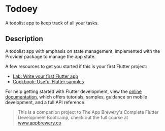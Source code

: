 # Todoey

A todolist app to keep track of all your tasks.

## Description

A todolist app with emphasis on state management, implemented with the Provider package to manage the app state.


A few resources to get you started if this is your first Flutter project:

- [Lab: Write your first Flutter app](https://docs.flutter.dev/get-started/codelab)
- [Cookbook: Useful Flutter samples](https://docs.flutter.dev/cookbook)

For help getting started with Flutter development, view the
[online documentation](https://docs.flutter.dev/), which offers tutorials,
samples, guidance on mobile development, and a full API reference.

>This is a companion project to The App Brewery's Complete Flutter Development Bootcamp, check out the full course at www.appbrewery.co
